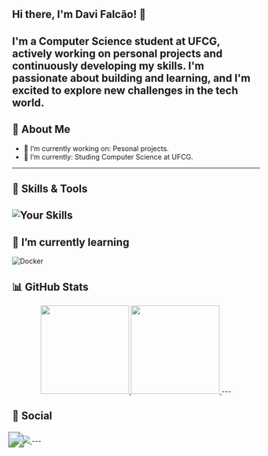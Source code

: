 ## Hi there, I'm Davi Falcão! 👋
I'm a **Computer Science** student at UFCG, actively working on personal projects and continuously developing my skills. I'm passionate about building and learning, and I'm excited to explore new challenges in the tech world.
---

## 🚀 About Me
- 🔭 I’m currently working on: Pesonal projects.
- 🌱 I’m currently: Studing Computer Science at UFCG.

---
## 🧠 Skills & Tools
![Your Skills](https://skillicons.dev/icons?i=java,python,git,github&theme=light)
---

## 🌱 I’m currently learning
![Docker](https://img.shields.io/badge/docker-%230db7ed.svg?style=for-the-badge&logo=docker&logoColor=white)

## 📊 GitHub Stats
<div align="center">
  <!-- GitHub Stats -->
  <a href="https://github.com/anuraghazra/github-readme-stats">
    <img height="180"  src="https://github-readme-stats.vercel.app/api?username=Davi-Falcao&theme=tokyonight&show_icons=true" />
    <img height="180" src="https://github-readme-stats.vercel.app/api/top-langs/?username=Davi-Falcao&theme=tokyonight&exclude_repo=parktech,parktech-prolog&layout=compact&custom_title=Used%20languages&size_weight=0.1&count_weight=0.9&hide=Jupyter%20Notebook" />
  </a>
---
</div>

## 📱 Social 
  <a href="https://www.linkedin.com/in/davi-falc%C3%A3o-989aa52a2/" target="_blank">
    <img  
    src="https://img.shields.io/badge/-LinkedIn-%230077B5?style=for-the-badge&logo=linkedin&logoColor=white"
    style="transform: scale(2.0); margin-top: 10px;" 
  />
  </a>
  <a href="mailto:davifaf3106@gmail.com">
    <img src="https://img.shields.io/badge/Gmail-D14836?style=for-the-badge&logo=gmail&logoColor=white"/>
  </a>
---




